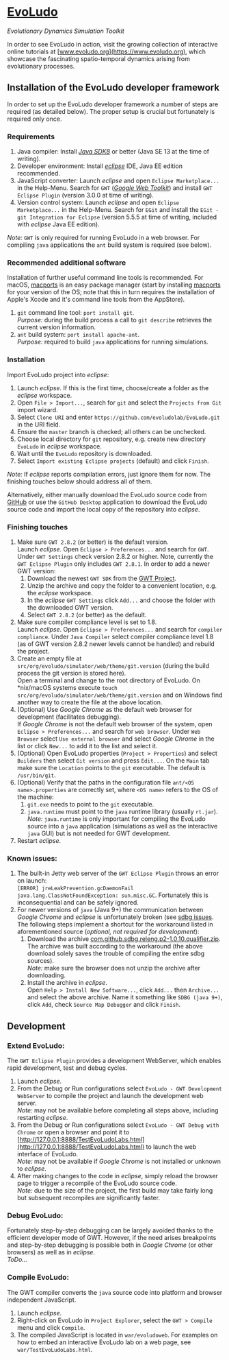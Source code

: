 # **[EvoLudo](https://www.evoludo.org)**
*Evolutionary Dynamics Simulation Toolkit*

In order to see EvoLudo in action, visit the growing collection of interactive online tutorials at [www.evoludo.org](https://www.evoludo.org), which showcase the fascinating spatio-temporal dynamics arising from evolutionary processes.

## Installation of the EvoLudo developer framework
In order to set up the EvoLudo developer framework a number of steps are required (as detailed below). The proper setup is crucial but fortunately is required only once.

### Requirements
1. Java compiler: Install <i>[Java SDK8](http://www.oracle.com/technetwork/java/javase/downloads/index.html)</i> or better (Java SE 13 at the time of writing).
2. Developer environment: Install <i>[eclipse](https://www.eclipse.org/downloads/eclipse-packages/)</i> IDE, Java EE edition recommended.
3. JavaScript converter: Launch <i>eclipse</i> and open `Eclipse Marketplace...` in the Help-Menu. Search for `GWT` (<i>[Google Web Toolkit](http://www.gwtproject.org)</i>) and install `GWT Eclipse Plugin` (version 3.0.0 at time of writing).
4. Version control system: Launch <i>eclipse</i> and open `Eclipse Marketplace...` in the Help-Menu. Search for `EGit` and install the `EGit - git Integration for Eclipse` (version 5.5.5 at time of writing, included with *eclipse* Java EE edition).

*Note:* `GWT` is only required for running EvoLudo in a web browser. For compiling `java` applications the `ant` build system is required (see below).

### Recommended additional software
Installation of further useful command line tools is recommended. For macOS, [macports](https://www.macports.org) is an easy package manager (start by installing [macports](https://www.macports.org/install.php) for your version of the OS; note that this in turn requires the installation of Apple's Xcode and it's command line tools from the AppStore).
1. `git` command line tool: `port install git`.<br/>
*Purpose:* during the build process a call to `git describe` retrieves the current version information.
2. `ant` build system: `port install apache-ant`.<br/>
*Purpose:* required to build `java` applications for running simulations.


### Installation
Import EvoLudo project into *eclipse*:
1. Launch *eclipse*. If this is the first time, choose/create a folder as the *eclipse* workspace.
2. Open `File > Import...`, search for `git` and select the `Projects from Git` import wizard.
3. Select `Clone URI` and enter `https://github.com/evoludolab/EvoLudo.git` in the URI field.
4. Ensure the `master` branch is checked; all others can be unchecked.
5. Choose local directory for `git` repository, e.g. create new directory `EvoLudo` in *eclipse* workspace.
6. Wait until the `EvoLudo` repository is downloaded.
7. Select `Import existing Eclipse projects` (default) and click `Finish`.

*Note:* If *eclipse* reports compilation errors, just ignore them for now. The  finishing touches below should address all of them.

Alternatively, either manually download the EvoLudo source code from [GitHub](https://github.com/evoludolab/EvoLudo) or use the `GitHub Desktop` application to download the EvoLudo source code and import the local copy of the repository into *eclipse*.

### Finishing touches
1. Make sure `GWT 2.8.2` (or better) is the default version.<br/>
Launch *eclipse*. Open `Eclipse > Preferences...` and search for `GWT`. Under `GWT Settings` check version 2.8.2 or higher. Note, currently the `GWT Eclipse Plugin` only includes `GWT 2.8.1`. In order to add a newer GWT version:
    1. Download the newest `GWT SDK` from the [GWT Project](http://www.gwtproject.org/download.html).
    2. Unzip the archive and copy the folder to a convenient location, e.g. the *eclipse* workspace.
    3. In the *eclipse* `GWT Settings` click `Add...` and choose the folder with the downloaded GWT version.
    4. Select `GWT 2.8.2` (or better) as the default.
2. Make sure compiler compliance level is set to 1.8.<br/>
Launch *eclipse*. Open `Eclipse > Preferences...` and search for `compiler compliance`. Under `Java Compiler` select compiler compliance level 1.8 (as of GWT version 2.8.2 newer levels cannot be handled) and rebuild the project.
3. Create an empty file at `src/org/evoludo/simulator/web/theme/git.version` (during the build process the git version is stored here).<br/>
Open a terminal and change to the root directory of EvoLudo. On \*nix/macOS systems execute `touch src/org/evoludo/simulator/web/theme/git.version` and on Windows find another way to create the file at the above location.
4. (Optional) Use *Google Chrome* as the default web browser for development (facilitates debugging). <br/>
If *Google Chrome* is not the default web browser of the system, open `Eclipse > Preferences...` and search for `web browser`. Under `Web Browser` select `Use external browser` and select *Google Chrome* in the list or click `New...` to add it to the list and select it.
5. (Optional) Open EvoLudo properties (`Project > Properties`) and select `Builders` then select `Git version` and press `Edit...`. On the `Main` tab make sure the `Location` points to the `git` executable. The default is `/usr/bin/git`.
6. (Optional) Verify that the paths in the configuration file `ant/<OS name>.properties` are correctly set, where `<OS name>` refers to the OS of the machine:
    1. `git.exe` needs to point to the `git` executable.
    2. `java.runtime` must point to the `java` runtime library (usually `rt.jar`).<br/>
*Note:* `java.runtime` is only important for compiling the EvoLudo source into a `java` application (simulations as well as the interactive `java` GUI) but is not needed for GWT development.
7. Restart *eclipse*.

### Known issues:
1. The built-in Jetty web server of the `GWT Eclipse Plugin` throws an error on launch: <br/>
``[ERROR] jreLeakPrevention.gcDaemonFail
java.lang.ClassNotFoundException: sun.misc.GC``. Fortunately this is inconsequential and can be safely ignored.
2. For newer versions of `java` (Java 9+) the communication between *Google Chrome* and *eclipse* is unfortunately broken (see [sdbg issues](https://github.com/sdbg/sdbg/issues/161). The following steps implement a shortcut for the workaround listed in aforementioned source (*optional, not required for development*):
    1. Download the archive [com.github.sdbg.releng.p2-1.0.10.qualifier.zip](https://lorax.math.ub.ca/EvoLudo/com.github.sdbg.releng.p2-1.0.10.qualifier.zip).<br/>
The archive was built according to the  workaround (the above download solely saves the trouble of compiling the entire sdbg sources).<br/>
*Note:* make sure the browser does not unzip the archive after downloading.
    2. Install the archive in *eclipse*.<br/>
Open `Help > Install New Software...`, click `Add...` then `Archive...` and select the above archive. Name it something like `SDBG (java 9+)`, click `Add`, check `Source Map Debugger` and click `Finish`.


## Development

### Extend EvoLudo:
The `GWT Eclipse Plugin` provides a development WebServer, which enables rapid development, test and debug cycles.
1. Launch *eclipse*.
2. From the Debug or Run configurations select `EvoLudo - GWT Development WebServer` to compile the project and launch the development web server.<br/>
*Note:* may not be available before completing all steps above, including restarting *eclipse*.
3. From the Debug or Run configurations select `EvoLudo - GWT Debug with Chrome` or open a browser and point it to [http://127.0.0.1:8888/TestEvoLudoLabs.html](http://127.0.0.1:8888/TestEvoLudoLabs.html) to launch the web interface of EvoLudo.<br/>
*Note:* may not be available if *Google Chrome* is not installed or unknown to *eclipse*.
4. After making changes to the code in *eclipse*, simply reload the browser page to trigger a recompile of the EvoLudo source code.<br/>
*Note:* due to the size of the project, the first build may take fairly long but subsequent recompiles are significantly faster.

### Debug EvoLudo:
Fortunately step-by-step debugging can be largely avoided thanks to the efficient developer mode of GWT. However, if the need arises breakpoints and step-by-step debugging is possible both in *Google Chrome* (or other browsers) as well as in *eclipse*.<br/>
*ToDo...*

### Compile EvoLudo:
The GWT compiler converts the `java` source code into platform and browser independent JavaScript.
1. Launch *eclipse*.
2. Right-click on EvoLudo in `Project Explorer`, select the `GWT > Compile` menu and click `Compile`.
3. The compiled JavaScript is located in `war/evoludoweb`. For examples on how to embed an interactive EvoLudo lab on a web page, see `war/TestEvoLudoLabs.html`.
